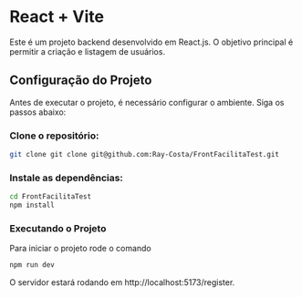 # React + Vite
Este é um projeto backend desenvolvido em React.js. O objetivo principal é permitir a criação e listagem de usuários.

## Configuração do Projeto
Antes de executar o projeto, é necessário configurar o ambiente. Siga os passos abaixo:

### Clone o repositório:
```bash
git clone git clone git@github.com:Ray-Costa/FrontFacilitaTest.git

```

### Instale as dependências:

```bash
cd FrontFacilitaTest
npm install
```

### Executando o Projeto
Para iniciar o projeto rode o comando

```bash
npm run dev
```
O servidor estará rodando em http://localhost:5173/register.

